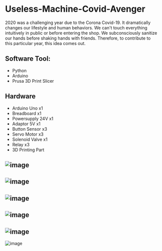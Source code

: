 # Useless-Machine-Covid-Avenger
2020 was a challenging year due to the Corona Covid-19. It dramatically changes our lifestyle and human behaviors. We can't touch everything intuitively in public or before entering the shop. We subconsciously sanitize our hands before shaking hands with friends. Therefore, to contribute to this particular year, this idea comes out.
## Software Tool: 
- Python
- Arduino 
- Prusa 3D Print Slicer

## Hardware
- Arduino Uno x1
- Breadboard x1
- Powersupply 24V x1
- Adaptor 5V x1
- Button Sensor x3
- Servo Motor x3
- Solenoid Valve x1
- Relay x3
- 3D Printing Part


![image](https://user-images.githubusercontent.com/65818525/131314900-d4615d26-acfd-4686-8262-f84dd825f5f1.png)
---
![image](https://user-images.githubusercontent.com/65818525/131315070-cd2b3393-fcda-4abc-aaae-5270c74b59e0.png)
---
![image](https://user-images.githubusercontent.com/65818525/131315116-9c215fe6-7c36-47de-a959-4d5385d4616d.png)
---
![image](https://user-images.githubusercontent.com/65818525/131315143-66cc6862-a089-4fed-8f52-aaf96993253a.png)
---
![image](https://user-images.githubusercontent.com/65818525/131315182-f0a29d55-1e32-49b0-a1ac-9cff369bed4e.png)
---
![image](https://user-images.githubusercontent.com/65818525/131315224-4b42ae79-31a0-416c-801d-81570f08a60f.png)

